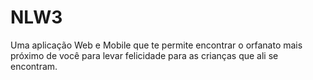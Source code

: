 # NLW3

Uma aplicação Web e Mobile que te permite encontrar o orfanato mais próximo de você para levar felicidade
para as crianças que ali se encontram.
